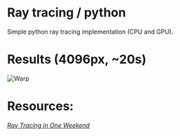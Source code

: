 # Ray tracing / python

Simple python ray tracing implementation (CPU and GPU). 

# Results (4096px, ~20s)

![Warp](./warp/out.png)


# Resources:

[_Ray Tracing in One Weekend_](https://raytracing.github.io/books/RayTracingInOneWeekend.html)
